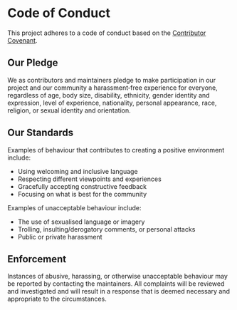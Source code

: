 # Code of Conduct

This project adheres to a code of conduct based on the [Contributor Covenant](https://www.contributor-covenant.org).

## Our Pledge

We as contributors and maintainers pledge to make participation in our project and our community a harassment‑free experience for everyone, regardless of age, body size, disability, ethnicity, gender identity and expression, level of experience, nationality, personal appearance, race, religion, or sexual identity and orientation.

## Our Standards

Examples of behaviour that contributes to creating a positive environment include:

* Using welcoming and inclusive language
* Respecting different viewpoints and experiences
* Gracefully accepting constructive feedback
* Focusing on what is best for the community

Examples of unacceptable behaviour include:

* The use of sexualised language or imagery
* Trolling, insulting/derogatory comments, or personal attacks
* Public or private harassment

## Enforcement

Instances of abusive, harassing, or otherwise unacceptable behaviour may be reported by contacting the maintainers.  All complaints will be reviewed and investigated and will result in a response that is deemed necessary and appropriate to the circumstances.
